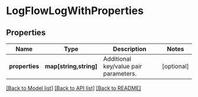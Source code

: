 # LogFlowLogWithProperties

## Properties
Name | Type | Description | Notes
------------ | ------------- | ------------- | -------------
**properties** | **map[string,string]** | Additional key/value pair parameters. | [optional] 

[[Back to Model list]](../README.md#documentation-for-models) [[Back to API list]](../README.md#documentation-for-api-endpoints) [[Back to README]](../README.md)


